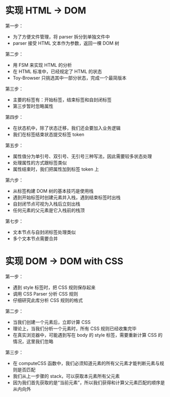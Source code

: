 # 实现 HTML -> DOM  
第一步：
- 为了方便文件管理，将 parser 拆分到单独文件中
- parser 接受 HTML 文本作为参数，返回一棵 DOM 树

第二步：
- 用 FSM 来实现 HTML 的分析
- 在 HTML 标准中，已经规定了 HTML 的状态
- Toy-Browser 只挑选其中一部分状态，完成一个最简版本

第三步：
- 主要的标签有：开始标签，结束标签和自封闭标签
- 第三步暂时忽略属性

第四步：
- 在状态机中，除了状态迁移，我们还会要加入业务逻辑
- 我们在标签结束状态提交标签 token

第五步：
- 属性值分为单引号、双引号、无引号三种写法，因此需要较多状态处理
- 处理属性的方式跟标签类似
- 属性结束时，我们把属性加到标签 token 上

第六步：
- 从标签构建 DOM 树的基本技巧是使用栈
- 遇到开始标签时创建元素并入栈，遇到结束标签时出栈
- 自封闭节点可视为入栈后立刻出栈
- 任何元素的父元素是它入栈前的栈顶

第七步：
- 文本节点与自封闭标签处理类似
- 多个文本节点需要合并

# 实现 DOM -> DOM with CSS
第一步：
- 遇到 style 标签时，把 CSS 规则保存起来
- 调用 CSS Parser 分析 CSS 规则
- 仔细研究此库分析 CSS 规则的格式

第二步：
- 当我们创建一个元素后，立即计算 CSS
- 理论上，当我们分析一个元素时，所有 CSS 规则已经收集完毕
- 在真实浏览器中，可能遇到写在 body 的 style 标签，需要重新计算 CSS 的情况，这里我们忽略

第三步：
- 在 computeCSS 函数中，我们必须知道元素的所有父元素才能判断元素与规则是否匹配
- 我们从上一步骤的 stack，可以获取本元素所有父元素
- 因为我们首先获取的是“当前元素”，所以我们获得和计算父元素匹配的顺序是从内向外

